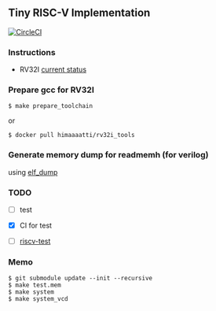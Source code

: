 Tiny RISC-V Implementation
---
[![CircleCI](https://circleci.com/gh/sux2mfgj/tiny_rv/tree/master.svg?style=svg)](https://circleci.com/gh/sux2mfgj/tiny_rv/tree/master)

### Instructions
- RV32I
[current status](./instructions.md)

### Prepare gcc for RV32I
```
$ make prepare_toolchain
```  
or
```
$ docker pull himaaaatti/rv32i_tools
```

### Generate memory dump for readmemh (for verilog)
using [elf_dump](https://github.com/sux2mfgj/elf_dump)

### TODO
- [ ] test
- [x] CI for test
- [ ] [riscv-test](https://github.com/riscv/riscv-tests)


### Memo
```
$ git submodule update --init --recursive
$ make test.mem
$ make system
$ make system_vcd
```
